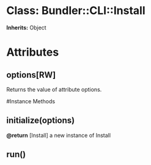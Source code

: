 # Class: Bundler::CLI::Install
**Inherits:** Object
    



# Attributes
## options[RW] [](#attribute-i-options)
Returns the value of attribute options.


#Instance Methods
## initialize(options) [](#method-i-initialize)

**@return** [Install] a new instance of Install

## run() [](#method-i-run)

